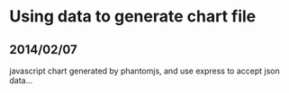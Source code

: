 Using data to  generate chart file
====================================

2014/02/07
------------------------------------
javascript chart generated by phantomjs, and use express to accept json data...
